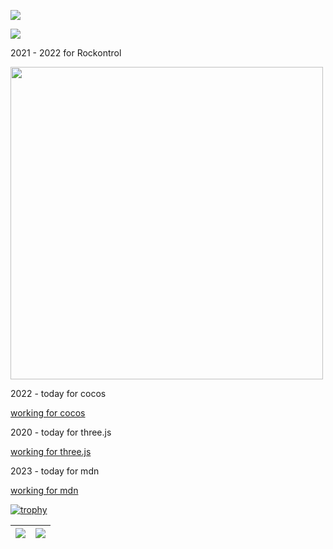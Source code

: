 ![](https://capsule-render.vercel.app/api?type=waving&height=300&color=gradient&text=这里是墨抒颖&section=header)

![](https://komarev.com/ghpvc/?username=moshuying&color=green)

2021 - 2022 for Rockontrol 

 <img align="center" width="500" src="https://github.com/moshuying/moshuying/assets/37231523/6b01b2c3-2bf1-4720-a4dd-a1ef9bf32911" />

2022 - today for cocos

[working for cocos](https://github.com/pulls?q=is%3Apr+author%3Amoshuying+archived%3Afalse+is%3Amerged+owner%3Acocos)

2020 - today for three.js

[working for three.js](https://github.com/mrdoob/three.js/pulls?q=is%3Apr+author%3Amoshuying+) 

2023 - today for mdn

[working for mdn](https://github.com/pulls?q=is%3Apr+author%3Amoshuying+archived%3Afalse+is%3Amerged+owner%3Amdn+)

[![trophy](https://github-profile-trophy.vercel.app/?username=moshuying&column=8)](https://github.com/moshuying)

| <img align="center" src="https://github-readme-stats.vercel.app/api?username=moshuying&show_icons=true&hide_border=true" /> | <img align="center" src="https://github-readme-streak-stats.herokuapp.com?user=moshuying&hide_border=true&date_format=M%20j%5B%2C%20Y%5D&ring=7EDDCF&fire=7EDDCF" /> |
| ------------------------------------------------------------ | ------------------------------------------------------------ |
